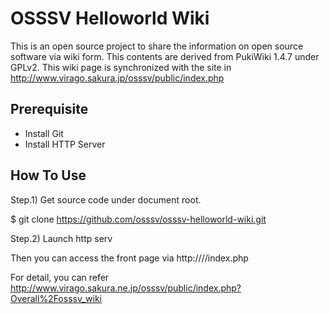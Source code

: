 # OSSSV Helloworld Wiki
This is an open source project to share the information on open source software via wiki form. This contents are derived from PukiWiki 1.4.7 under GPLv2.
This wiki page is synchronized with the site in http://www.virago.sakura.jp/osssv/public/index.php

## Prerequisite

* Install Git
* Install HTTP Server

## How To Use

Step.1) Get source code under document root.

 $ git clone https://github.com/osssv/osssv-helloworld-wiki.git <site name>

Step.2) Launch http serv

Then you can access the front page via http://<domain name>/<site name>/index.php

For detail, you can refer http://www.virago.sakura.ne.jp/osssv/public/index.php?Overall%2Fosssv_wiki
